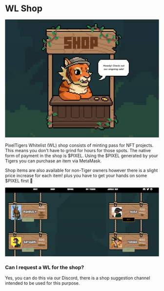 # WL Shop

![](<../../.gitbook/assets/image (1).png>)

PixelTigers Whitelist (WL) shop consists of minting pass for NFT projects. This means you don't have to grind for hours for those spots. The native form of payment in the shop is $PIXEL. Using the $PIXEL generated by your Tigers you can purchase an item via MetaMask.

Shop items are also available for non-Tiger owners however there is a slight price increase for each item! plus you have to get your hands on some $PIXEL first 🤭

![](<../../.gitbook/assets/image (2).png>)

### Can I request a WL for the shop?

Yes, you can do this via our Discord, there is a shop suggestion channel intended to be used for this purpose.&#x20;
